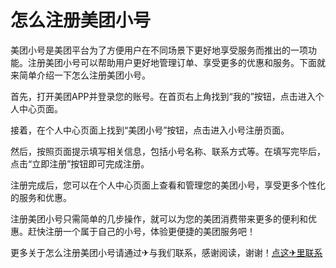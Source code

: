# 怎么注册美团小号

美团小号是美团平台为了方便用户在不同场景下更好地享受服务而推出的一项功能。注册美团小号可以帮助用户更好地管理订单、享受更多的优惠和服务。下面就来简单介绍一下怎么注册美团小号。

首先，打开美团APP并登录您的账号。在首页右上角找到“我的”按钮，点击进入个人中心页面。

接着，在个人中心页面上找到“美团小号”按钮，点击进入小号注册页面。

然后，按照页面提示填写相关信息，包括小号名称、联系方式等。在填写完毕后，点击“立即注册”按钮即可完成注册。

注册完成后，您可以在个人中心页面上查看和管理您的美团小号，享受更多个性化的服务和优惠。

注册美团小号只需简单的几步操作，就可以为您的美团消费带来更多的便利和优惠。赶快注册一个属于自己的小号，体验更便捷的美团服务吧！

更多关于怎么注册美团小号请通过✈与我们联系，感谢阅读，谢谢！[点这✈里联系](https://c.k02.cc)